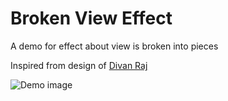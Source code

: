 # Broken View Effect
A demo for effect about view is broken into pieces

Inspired from design of [Divan Raj](https://dribbble.com/shots/3467119-Swipe-Delete-interaction)

![Demo image](https://github.com/quangtqag/BrokenViewEffect/blob/master/BrokenImage/Screenshots/demo.gif)
